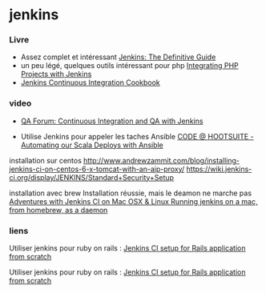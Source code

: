 jenkins
=======


### Livre ###
- Assez complet et intéressant [ Jenkins: The Definitive Guide ](http://shop.oreilly.com/product/0636920010326.do)
- un peu légé, quelques outils intéressant pour php
[ Integrating PHP Projects with Jenkins ](http://shop.oreilly.com/product/0636920021353.do )
- [ Jenkins Continuous Integration Cookbook ](http://www.packtpub.com/jenkins-continuous-integration-cookbook/book)


### video ###

- [ QA Forum: Continuous Integration and QA with Jenkins ](http://www.youtube.com/watch?v=JBQ75CfKInc)

- Utilise Jenkins pour appeler les taches Ansible
[CODE @ HOOTSUITE - Automating our Scala Deploys with Ansible  ](http://code.hootsuite.com/automating-our-scala-deploys/)


installation sur centos 
  http://www.andrewzammit.com/blog/installing-jenkins-ci-on-centos-6-x-tomcat-with-an-ajp-proxy/
https://wiki.jenkins-ci.org/display/JENKINS/Standard+Security+Setup

installation avec brew
Installation réussie, mais le deamon ne marche pas
[ Adventures with Jenkins CI on Mac OSX & Linux ](http://shashikantjagtap.net/adventures-with-jenkins-macosx-linux/)
[ Running jenkins on a mac, from homebrew, as a daemon ](http://mattonrails.wordpress.com/2011/06/08/jenkins-homebrew-mac-daemo/)


### liens ###
Utiliser jenkins pour ruby on rails : 
[ Jenkins CI setup for Rails application from scratch ](http://gistflow.com/posts/492-jenkins-ci-setup-for-rails-application-from-scratch) 

Utiliser jenkins pour ruby on rails : 
[Jenkins CI setup for Rails application from scratch](http://gistflow.com/posts/492-jenkins-ci-setup-for-rails-application-from-scratch) 


